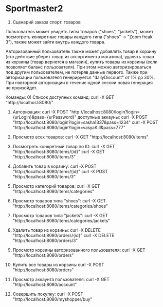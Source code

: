 # Sportmaster2

1. Сценарий заказа спорт. товаров

Пользователь может увидеть типы товаров ("shoes", "jackets"), может посмотреть конкретные товары каждого типа ("shoes" -> "Zoom freak 3"), также может зайти внутрь каждого товара.

Авторизованный пользователь также может добавлять товар в корзину (это действие уберет товар из ассортимента магазина), удалять товар из корзины (товар вернется в магазин), купить товары из корзины (если позволяет баланс пользователя).
При этом можно авторизироваться под другим пользователем, не потеряв данные первого.
Также при авторизации пользователя генерируется "dailyDiscount" от 1% до 30%. При повторной авторизации в течение одной сессии новая генерация не произойдет.

Команды:
0) Список доступных команд:
	curl -X GET "http://localhost:8080/"

1) Авторизация:
	curl -X POST "http://localhost:8080/login?login={urLogin}&pass={urPassword}"
доступные аккауны:
	curl -X POST "http://localhost:8080/login?login=sasha1337&pass=1234"
	curl -X POST "http://localhost:8080/login?login=vasyaKill&pass=777"


2) Просмотр всех товаров:
	curl -X GET "http://localhost:8080/items"

3) Посмотреть конкретный товар по ID:
	curl -X GET "http://localhost:8080/items/{id}"
	curl -X GET "http://localhost:8080/items/3"

4) Добавить товар в корзину:
	curl -X POST "http://localhost:8080/items/{id}"
	curl -X POST "http://localhost:8080/items/3"



5) Просмотр категорий товаров:
	curl -X GET "http://localhost:8080/items/categories"

6) Просмотр товаров типа "shoes":
	curl -X GET "http://localhost:8080/items/categories/shoes"

7) Просмотр товаров типа "jackets":
	curl -X GET "http://localhost:8080/items/categories/jackets"


8) Удалить товар из корзины:
	curl -X DELETE "http://localhost:8080/orders/{id}"
	curl -X DELETE "http://localhost:8080/orders/3"

9) Просмотр корзины авторизованного пользователя:
	curl -X GET "http://localhost:8080/orders"

10) Купить все товары из корзины
	curl -X POST "http://localhost:8080/orders"


11) Просмотр аккаунта пользователя:
	curl -X GET "http://localhost:8080/account"

12) Совершить покупку:
	curl -X POST "http://localhost:8080/myshopper/buy"


